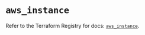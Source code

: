 # `aws_instance`

Refer to the Terraform Registry for docs: [`aws_instance`](https://registry.terraform.io/providers/hashicorp/aws/6.13.0/docs/resources/instance).

